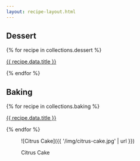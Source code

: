```yaml
---
layout: recipe-layout.html
---
```

<h2>Dessert</h2>
{% for recipe in collections.dessert %}
<p><a href="{{ recipe.url | url }}">{{ recipe.data.title }}</a></p>
{% endfor %}

<h2>Baking</h2>
{% for recipe in collections.baking %}
<p><a href="{{ recipe.url | url }}">{{ recipe.data.title }}</a></p>
{% endfor %}

<figure>

![Citrus Cake]({{ '/img/citrus-cake.jpg' | url }})

<figcaption>Citrus Cake</figcaption>
</figure>